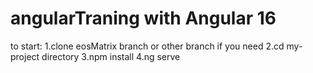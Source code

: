 # angularTraning with Angular 16

to start:
1.clone eosMatrix branch or other branch if you need
2.cd my-project directory
3.npm install
4.ng serve
